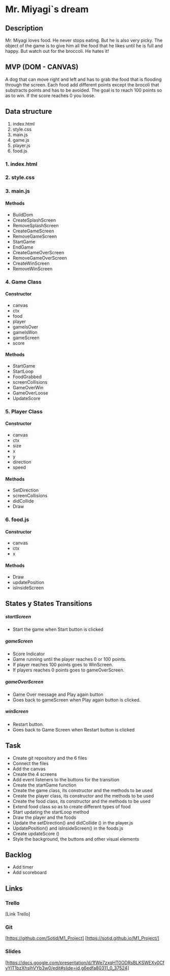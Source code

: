 # Mr. Miyagi`s dream

## Description

Mr. Miyagi loves food. He never stops eating. But he is also very picky. The object of the game is to give him all the food that he likes until he is full and happy. But watch out for the broccoli. He hates it!

## MVP (DOM - CANVAS)

A dog that can move right and left and has to grab the food that is flooding through the screen. Each food add different points except the brocoli that substracts points and has to be avoided. The goal is to reach 100 points so as to win. If the score reaches 0 you loose.

## Data structure

1. index.html
2. style.css
3. main.js
4. game.js
5. player.js
6. food.js

### 1. index.html

### 2. style.css

### 3. main.js

#### Methods

- BuildDom
- CreateSplashScreen
- RemoveSplashScreen
- CreateGameScreen
- RemoveGameScreen
- StartGame
- EndGame
- CreateGameOverScreen
- RemoveGameOverScreen
- CreateWinScreen
- RemoveWinScreen

### 4. Game Class

#### Constructor

- canvas
- ctx
- food
- player
- gameIsOver
- gameIsWon
- gameScreen
- score

#### Methods

- StartGame
- StartLoop
- FoodGrabbed
- screenCollisions
- GameOverWin
- GameOverLoose
- UpdateScore

### 5. Player Class

#### Constructor

- canvas
- ctx
- size
- x
- y
- direction
- speed

#### Methods

- SetDirection
- screenCollisions
- didCollide
- Draw

### 6. food.js

#### Constructor

- canvas
- ctx
- x

#### Methods

- Draw
- updatePosition
- isInsideScreen

## States y States Transitions

##### startScreen

- Start the game when Start button is clicked

##### gameScreen

- Score Indicator
- Game running until the player reaches 0 or 100 points.
- If player reaches 100 points goes to WinScreen.
- If players reaches 0 points goes to gameOverScreen.

##### gameOverScreen

- Game Over message and Play again button
- Goes back to gameScreen when Play again button is clicked.

##### winScreen

- Restart button.
- Goes back to Game Screen when Restart button is clicked

## Task

- Create git repository and the 6 files
- Connect the files
- Add the canvas
- Create the 4 screens
- Add event listeners to the buttons for the transition
- Create the startGame function
- Create the game class, its constructor and the methods to be used
- Create the player class, its constructor and the methods to be used
- Create the food class, its constructor and the methods to be used
- Extend food class so as to create different types of food
- Start updating the startLoop method
- Draw the player and the foods
- Update the setDirection() and didCollide () in the player.js
- UpdatePosition() and isInsideScreen() in the foods.js
- Create updateScore ()
- Style the background, the buttons and other visual elements

## Backlog

- Add timer
- Add scoreboard

## Links

### Trello

[Link Trello]

### Git

[https://github.com/Sotid/M1_Project]
[https://sotid.github.io/M1_Project/]

### Slides

[https://docs.google.com/presentation/d/1fWe7zxqHT0ODRsBLKSWEXy0CfyYlT1bzXhslhVYb3w0/edit#slide=id.g6edfa80311_0_37524]
